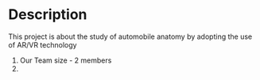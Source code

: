 # Description

This project is about the study of automobile anatomy by adopting the use of AR/VR technology

1. Our Team size - 2 members
2. 
